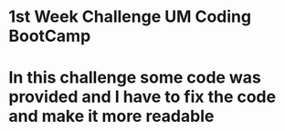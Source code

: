 # 1st Week Challenge UM Coding BootCamp 

# In this challenge some code was provided and I have to fix the code and make it more readable



